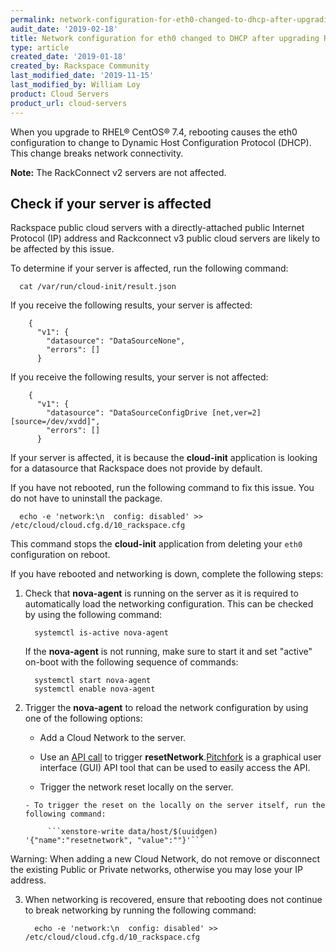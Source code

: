 ```yaml
---
permalink: network-configuration-for-eth0-changed-to-dhcp-after-upgrading-rhel-centos/
audit_date: '2019-02-18'
title: Network configuration for eth0 changed to DHCP after upgrading RHEL/CentOS
type: article
created_date: '2019-01-18'
created_by: Rackspace Community
last_modified_date: '2019-11-15'
last_modified_by: William Loy
product: Cloud Servers
product_url: cloud-servers
---
```


When you upgrade to RHEL® CentOS® 7.4, rebooting causes the eth0 configuration to change to Dynamic Host
Configuration Protocol (DHCP). This change breaks network connectivity.

**Note:** The RackConnect v2 servers are not affected.

## Check if your server is affected

Rackspace public cloud servers with a directly-attached public Internet Protocol (IP) address and Rackconnect v3 public cloud servers are likely to be affected by this issue.

To determine if your server is affected, run the following command:

      cat /var/run/cloud-init/result.json

If you receive the following results, your server is affected:

        {
          "v1": {
            "datasource": "DataSourceNone",
            "errors": []
          }

If you receive the following results, your server is not affected:

        {
          "v1": {
            "datasource": "DataSourceConfigDrive [net,ver=2][source=/dev/xvdd]",
            "errors": []
          }

If your server is affected, it is because the **cloud-init** application is looking for a datasource that Rackspace does not provide by default.

If you have not rebooted, run the following command to fix this issue. You do not have to uninstall the package.

      echo -e 'network:\n  config: disabled' >> /etc/cloud/cloud.cfg.d/10_rackspace.cfg

This command stops the **cloud-init** application from deleting your `eth0` configuration on reboot.

If you have rebooted and networking is down, complete the following steps:

1. Check that **nova-agent** is running on the server as it is required to automatically load the networking configuration.   This can be checked by using the following command:

         systemctl is-active nova-agent
         
   If the **nova-agent** is not running, make sure to start it and set "active" on-boot with the following sequence of commands:
         
         systemctl start nova-agent
         systemctl enable nova-agent 

2. Trigger the **nova-agent** to reload the network configuration by using one of the following options:

      - Add a Cloud Network to the server.
      
      - Use an [API call](https://developer.rackspace.com/docs/cloud-servers/v2/api-reference/svr-basic-operations/#reset-network-for-server) to trigger **resetNetwork**.[Pitchfork](https://pitchfork.rax.io/servers/#reset_network-cloud_servers) is a graphical user interface (GUI) API tool that can be used to easily access the API.
      
      - Trigger the network reset locally on the server.
      
       - To trigger the reset on the locally on the server itself, run the following command:

            ```xenstore-write data/host/$(uuidgen) '{"name":"resetnetwork", "value":""}'```
 
  Warning: When adding a new Cloud Network,  do not remove or disconnect the existing Public or Private networks, otherwise you may lose your IP address.
   

3. When networking is recovered, ensure that rebooting does not continue to break networking by running the following command:

         echo -e 'network:\n  config: disabled' >> /etc/cloud/cloud.cfg.d/10_rackspace.cfg


